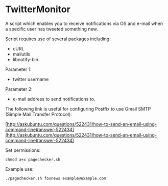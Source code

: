 # TwitterMonitor
A script which enables you to receive notifications via OS and e-mail when a specific user has tweeted something new.

Script requires use of several packages including: 

* cURL 
* mailutils
* libnotify-bin.

Parameter 1: 

- twitter username

Parameter 2:

- e-mail address to send notifications to.

The following link is useful for configuring Postfix to use Gmail SMTP (Simple Mail Transfer Protocol):

[http://askubuntu.com/questions/522431/how-to-send-an-email-using-command-line#answer-522434](http://askubuntu.com/questions/522431/how-to-send-an-email-using-command-line#answer-522434)

Set permissions:

```
chmod a+x pagechecker.sh
```

Example use:

```
./pagechecker.sh foxnews example@example.com
```
